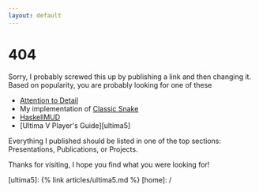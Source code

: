 ```yaml
---
layout: default
---
```


# 404

Sorry, I probably screwed this up by publishing a link and then changing it. Based on popularity, you are probably looking for one of these
* [Attention to Detail][atd]
* My implementation of [Classic Snake][snake]
* [HaskellMUD][mud]
* [Ultima V Player's Guide][ultima5]

Everything I published should be listed in one of the top sections: Presentations, Publications, or Projects.

Thanks for visiting, I hope you find what you were looking for!

[atd]: /blog/2012/03/27/attention-to-detail/
[snake]: /snake/
[mud]: /mud/
[ultima5]: {% link articles/ultima5.md %}
[home]: /